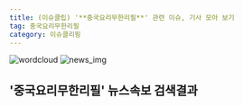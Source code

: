 ```yaml
---
title: (이슈클립) '**중국요리무한리필**' 관련 이슈, 기사 모아 보기
tag: 중국요리무한리필
category: 이슈클리핑
---
```

![wordcloud](https://s3.ap-northeast-2.amazonaws.com/lyrics101-wordcloud/2018-10-02-1538478364.png)
![news_img](https://user-images.githubusercontent.com/42597476/44507050-1206f400-a6e4-11e8-8d98-7ffbfebb353f.png)
## **'**중국요리무한리필**'** 뉴스속보 검색결과

